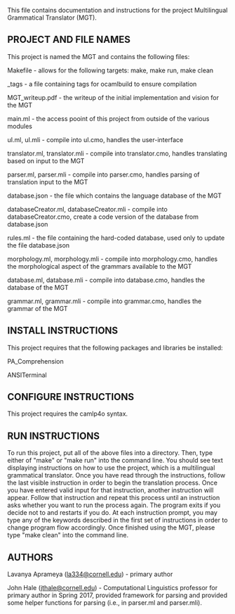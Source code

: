 This file contains documentation and instructions for the project Multilingual
Grammatical Translator (MGT).

PROJECT AND FILE NAMES
----------------------
This project is named the MGT and contains the following files:

Makefile - allows for the following targets: make, make run, make clean

_tags - a file containing tags for ocamlbuild to ensure compilation

MGT_writeup.pdf - the writeup of the initial implementation and vision for the
MGT

main.ml - the access pooint of this project from outside of the various modules

uI.ml, uI.mli - compile into uI.cmo, handles the user-interface

translator.ml, translator.mli - compile into translator.cmo, handles translating
based on input to the MGT

parser.ml, parser.mli - compile into parser.cmo, handles parsing of translation
input to the MGT

database.json - the file which contains the language database of the MGT

databaseCreator.ml, databaseCreator.mli - compile into databaseCreator.cmo,
create a code version of the database from database.json

rules.ml - the file containing the hard-coded database, used only to update the
file database.json

morphology.ml, morphology.mli - compile into morphology.cmo, handles the
morphological aspect of the grammars available to the MGT

database.ml, database.mli - compile into database.cmo, handles the database of
the MGT

grammar.ml, grammar.mli - compile into grammar.cmo, handles the grammar of the
MGT


INSTALL INSTRUCTIONS
--------------------
This project requires that the following packages and libraries be installed:

PA_Comprehension

ANSITerminal

CONFIGURE INSTRUCTIONS
----------------------
This project requires the camlp4o syntax.

RUN INSTRUCTIONS
----------------
To run this project, put all of the above files into a directory. Then, type
either of "make" or "make run" into the command line. You should see text
displaying instructions on how to use the project, which is a multilingual
grammatical translator. Once you have read through the instructions, follow
the last visible instruction in order to begin the translation process. Once
you have entered valid input for that instruction, another instruction will
appear. Follow that instruction and repeat this process until an instruction
asks whether you want to run the process again. The program exits if you decide
not to and restarts if you do. At each instruction prompt, you may type any of
the keywords described in the first set of instructions in order to change
program flow accordingly. Once finished using the MGT, please type "make clean"
into the command line.

AUTHORS
-------
Lavanya Aprameya (la334@cornell.edu) - primary author

John Hale (jthale@cornell.edu) - Computational Linguistics professor for primary
author in Spring 2017, provided framework for parsing and provided some helper
functions for parsing (i.e., in parser.ml and parser.mli).